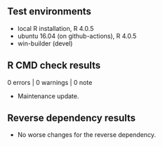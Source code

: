 ## Test environments
* local R installation, R 4.0.5
* ubuntu 16.04 (on github-actions), R 4.0.5
* win-builder (devel)

## R CMD check results

0 errors | 0 warnings | 0 note

- Maintenance update.
 
## Reverse dependency results
  
- No worse changes for the reverse dependency.
